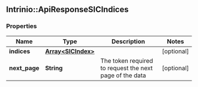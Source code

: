 ## Intrinio::ApiResponseSICIndices

### Properties
Name | Type | Description | Notes
------------ | ------------- | ------------- | -------------
**indices** | [**Array&lt;SICIndex&gt;**](SICIndex.md) |  | [optional] 
**next_page** | **String** | The token required to request the next page of the data | [optional] 


